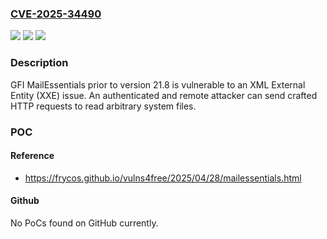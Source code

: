 ### [CVE-2025-34490](https://cve.mitre.org/cgi-bin/cvename.cgi?name=CVE-2025-34490)
![](https://img.shields.io/static/v1?label=Product&message=MailEssentials&color=blue)
![](https://img.shields.io/static/v1?label=Version&message=0%3C%2021.8%20&color=brighgreen)
![](https://img.shields.io/static/v1?label=Vulnerability&message=CWE-611%20Improper%20Restriction%20of%20XML%20External%20Entity%20Reference&color=brighgreen)

### Description

GFI MailEssentials prior to version 21.8 is vulnerable to an XML External Entity (XXE) issue. An authenticated and remote attacker can send crafted HTTP requests to read arbitrary system files.

### POC

#### Reference
- https://frycos.github.io/vulns4free/2025/04/28/mailessentials.html

#### Github
No PoCs found on GitHub currently.


